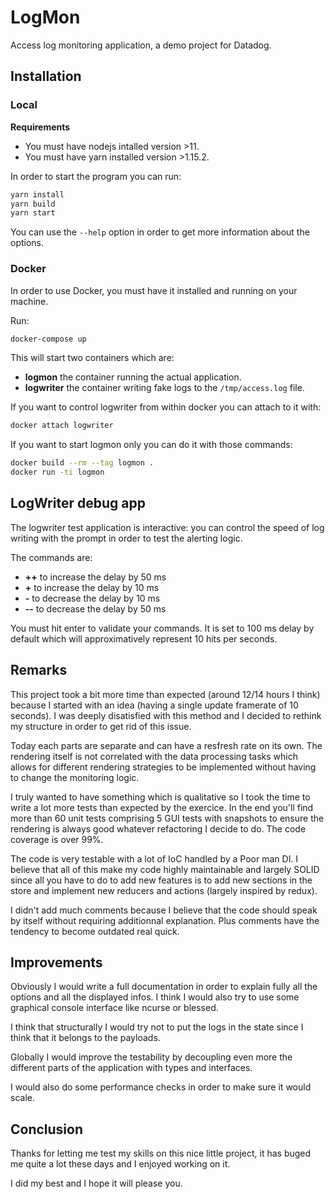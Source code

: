# LogMon

Access log monitoring application, a demo project for Datadog.

## Installation

### Local

**Requirements**
* You must have nodejs intalled version >11.
* You must have yarn installed version >1.15.2.

In order to start the program you can run:

```sh
yarn install
yarn build
yarn start
```

You can use the `--help` option in order to get more information about the options.

### Docker

In order to use Docker, you must have it installed and running on your machine.

Run:
```sh
docker-compose up
```

This will start two containers which are:

+ **logmon** the container running the actual application.
+ **logwriter** the container writing fake logs to the `/tmp/access.log` file.

If you want to control logwriter from within docker you can attach to it with:

```sh
docker attach logwriter
```

If you want to start logmon only you can do it with those commands:

```sh
docker build --rm --tag logmon .
docker run -ti logmon
```

## LogWriter debug app

The logwriter test application is interactive: you can control the speed of log writing with the prompt in order to test the alerting logic.

The commands are:

+ **++** to increase the delay by 50 ms
+ **+** to increase the delay by 10 ms
+ **-** to decrease the delay by 10 ms
+ **--** to decrease the delay by 50 ms

You must hit enter to validate your commands.
It is set to 100 ms delay by default which will approximatively represent 10 hits per seconds.

## Remarks

This project took a bit more time than expected (around 12/14 hours I think) because I started with an idea (having a single update framerate of 10 seconds). I was deeply disatisfied with this method and I decided to rethink my structure in order to get rid of this issue.

Today each parts are separate and can have a resfresh rate on its own. The rendering itself is not correlated with the data processing tasks which allows for different rendering strategies to be implemented without having to change the monitoring logic.

I truly wanted to have something which is qualitative so I took the time to write a lot more tests than expected by the exercice. In the end you'll find more than 60 unit tests comprising 5 GUI tests with snapshots to ensure the rendering is always good whatever refactoring I decide to do. The code coverage is over 99%.

The code is very testable with a lot of IoC handled by a Poor man DI.
I believe that all of this make my code highly maintainable and largely SOLID since all you have to do to add new features is to add new sections in the store and implement new reducers and actions (largely inspired by redux).

I didn't add much comments because I believe that the code should speak by itself without requiring additionnal explanation. Plus comments have the tendency to become outdated real quick. 

## Improvements

Obviously I would write a full documentation in order to explain fully all the options and all the displayed infos. I think I would also try to use some graphical console interface like ncurse or blessed.

I think that structurally I would try not to put the logs in the state since I think that it belongs to the payloads.

Globally I would improve the testability by decoupling even more the different parts of the application with types and interfaces.

I would also do some performance checks in order to make sure it would scale.

## Conclusion

Thanks for letting me test my skills on this nice little project, it has buged me quite a lot these days and I enjoyed working on it.

I did my best and I hope it will please you.
